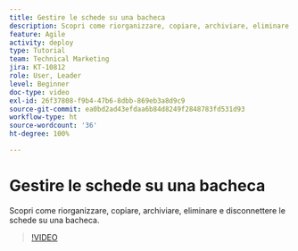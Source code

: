 ```yaml
---
title: Gestire le schede su una bacheca
description: Scopri come riorganizzare, copiare, archiviare, eliminare e disconnettere le schede su una bacheca.
feature: Agile
activity: deploy
type: Tutorial
team: Technical Marketing
jira: KT-10812
role: User, Leader
level: Beginner
doc-type: video
exl-id: 26f37808-f9b4-47b6-8dbb-869eb3a8d9c9
source-git-commit: ea0bd2ad43efdaa6b84d8249f2848783fd531d93
workflow-type: ht
source-wordcount: '36'
ht-degree: 100%

---
```


# Gestire le schede su una bacheca

Scopri come riorganizzare, copiare, archiviare, eliminare e disconnettere le schede su una bacheca.

>[!VIDEO](https://video.tv.adobe.com/v/346810/?quality=12&learn=on)
